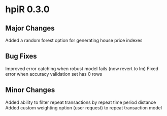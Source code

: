 # hpiR 0.3.0

## Major Changes

Added a random forest option for generating house price indexes

## Bug Fixes

Improved error catching when robust model fails (now revert to lm)
Fixed error when accuracy validation set has 0 rows

## Minor Changes

Added ability to filter repeat transactions by repeat time period distance
Added custom weighting option (user request) to repeat transaction model
